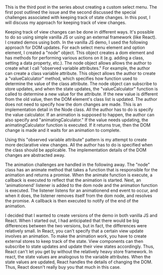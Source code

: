 This is the third post in the series about creating a custom select menu. The first post outlined the issue and the second discussed the special challenges associated with keeping track of state changes. In this post, I will discuss my approach for keeping track of view changes.

Keeping track of view changes can be done in different ways. It's possible to do so using simple vanilla JS or using an external framework (like React). I created demos using both. In the vanilla JS demo, I used the following approach for DOM updates. For each select menu element and option element, I created a "node" object. This object creates a dom element and has methods for performing various actions on it (e.g. adding a class, setting a data property, etc.). The node object allows allows the author to create what I call "observed variable attributes." For example, the author can create a class variable attribute. This object allows the author to create a "valueCalculator" method, which specifies how function used to determine the value of the class attribute. The node object can subscribe to store updates, and when the state updates, the "valueCalculator" function is called to determine a new value for the attribute. If the new value is different from the old value, then the DOM element's class list is updated. The author does not need to specify how the dom changes are made. This is an implementation detail in the Node class. All the author has to do is specify the value calculator. If an animation is supposed to happen, the author can also specify and "animatingCalculator." If the value needs updating, the animatingCalculator function is executed. If it returns true, then the DOM change is made and it waits for an animation to complete.

Using this "observed variable attribute" pattern is my attempt to create more declarative view changes. All the author has to do is specified when the class should be applicable. The implementation details of the DOM changes are abstracted away.

The animation challenges are handled in the following away. The "node" class has an animate method that takes a function that is responsible for the animation and returns a promise. When the animate function is execute, a callback is executed to reflect that the animation is started. Next, an 'animationend' listener is added to the dom node and the animation function is executed. The listener listens for an animationend end event to occur, and when it does, the listener removes itself from the dom node, and resolves the promise. A callback is then executed to notify of the end of the animation.

I decided that I wanted to create versions of the demo in both vanilla JS and React. When I started out, I had anticipated that there would be big differences between the two versions, but in fact, the differences were relatively small. In React, you can't specify that a certain view update involves an animation. To make the animation work, you have to create external stores to keep track of the state. View components can then subscribe to state updates and update their view states accordingly. Thus, React can't let you get by without the relatively heavy store framework. In react, the state values are analogous to the variable attributes. When the state values are updated, React handles the details of changing the DOM. Thus, React doesn't really buy you that much in this case. 
